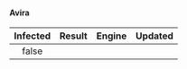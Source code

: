#### Avira
| Infected      | Result      | Engine      | Updated      |
|:-------------:|:-----------:|:-----------:|:------------:|
| false |  |  |  |

